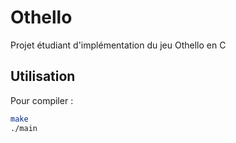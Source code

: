 # Othello
Projet étudiant d'implémentation du jeu Othello en C

## Utilisation 
Pour compiler : 

``` bash
make
./main
```
